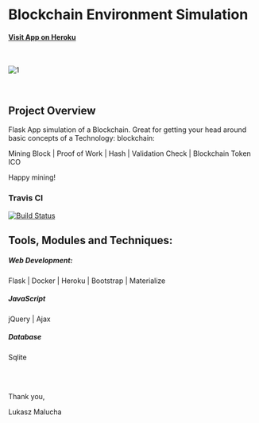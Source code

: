 # Blockchain Environment Simulation

#### [Visit App on Heroku](https://blockchainsimulation.herokuapp.com/)

<br>

![1](https://user-images.githubusercontent.com/26208598/56019047-94880680-5cfb-11e9-948a-8d84275c4f72.JPG)

<br>

## Project Overview

Flask App simulation of a Blockchain. Great for getting your head around basic concepts of a Technology: blockchain: 

Mining Block | Proof of Work | Hash | Validation Check | Blockchain Token ICO

Happy mining!


### Travis CI

[![Build Status](https://travis-ci.com/LukaszMalucha/Blockchain-Simulation.svg?branch=master)](https://travis-ci.com/LukaszMalucha/Blockchain-Simulation)


## Tools, Modules and Techniques:


##### Web Development:

Flask | Docker | Heroku | Bootstrap | Materialize 

##### JavaScript

jQuery | Ajax

##### Database

Sqlite

<br><br>

Thank you,

Lukasz Malucha